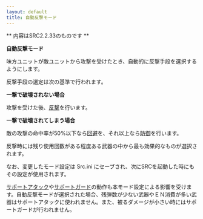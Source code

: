 ```yaml
---
layout: default
title: 自動反撃モード
---
```

** 内容はSRC2.2.33のものです **

**自動反撃モード**

味方ユニットが敵ユニットから攻撃を受けたとき、自動的に反撃手段を選択するようにします。

反撃手段の選定は次の基準で行われます。

**一撃で破壊されない場合**

攻撃を受けた後、[反撃](反撃.md)を行います。

**一撃で破壊されてしまう場合**

敵の攻撃の命中率が50%以下なら[回避](回避.md)を、それ以上なら[防御](防御.md)を行います。

反撃時には残り使用回数がある程度ある武器の中から最も効果的なものが選択されます。

なお、変更したモード設定は Src.ini にセーブされ、次にSRCを起動した時にもその設定が使用されます。

[サポートアタック](サポートアタック.md)や[サポートガード](サポートガード.md)の動作も本モード設定による影響を受けます。自動反撃モードが選択された場合、残弾数が少ない武器やＥＮ消費が多い武器はサポートアタックに使われません。また、被るダメージが小さい時にはサポートガードが行われません。
